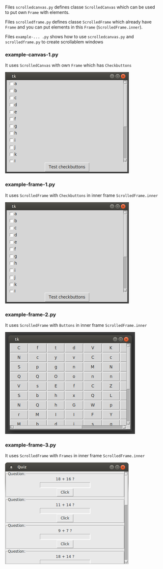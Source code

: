 Files `scrolledcanvas.py` defines classe `ScrolledCanvas` which can be used to put own `Frame` with elements.

Files `scrolledframe.py` defines classe `ScrolledFrame` which already have `Frame` and you can put elements in this `Frame` (`ScrolledFrame.inner`).

Files `example-... .py` shows how to use `scrolledcanvas.py` and `scrolledframe.py` to create scrollablem windows

### example-canvas-1.py 

It uses `ScrolledCanvas` with own `Frame` which has `Checkbuttons`

![#1](images/scrolled-frame-1.png?raw=true)

### example-frame-1.py

It uses `ScrolledFrame` with `Checkbuttons` in inner frame `ScrolledFrame.inner`

![#1](images/scrolled-frame-1.png?raw=true)

### example-frame-2.py

It uses `ScrolledFrame` with `Buttons` in inner frame `ScrolledFrame.inner`

![#1](images/scrolled-frame-2.png?raw=true)

### example-frame-3.py

It uses `ScrolledFrame` with `Frames` in inner frame `ScrolledFrame.inner`

![#1](images/scrolled-frame-3.png?raw=true)

